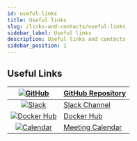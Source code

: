```yaml
---
id: useful-links
title: Useful links
slug: /links-and-contacts/useful-links
sidebar_label: Useful links
description: Useful links and contacts
sidebar_position: 1
---
```


## Useful Links

| [![GitHub](https://github.githubassets.com/favicons/favicon.svg)](https://github.com/mlcraft-io/mlcraft) | [GitHub Repository](https://github.com/mlcraft-io/mlcraft)   |
| :---: | --- |
| [![Slack](https://a.slack-edge.com/80588/marketing/img/meta/favicon-32.png)](https://join.slack.com/t/mlcraft/shared_invite/zt-1x2gxwn37-J3tTvCR5xSFVfxwUU_YKtg) | [Slack Channel](https://join.slack.com/t/mlcraft/shared_invite/zt-1x2gxwn37-J3tTvCR5xSFVfxwUU_YKtg) |
| [![Docker Hub](https://hub.docker.com/favicon.ico)](https://hub.docker.com/u/synmetrix) | [Docker Hub](https://hub.docker.com/u/synmetrix) |
| [![Calendar](https://cal.com/favicon.ico)](https://cal.com/synmetrix/30min) | [Meeting Calendar](https://cal.com/synmetrix/30min) |




